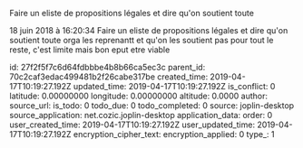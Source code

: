 Faire un eliste de propositions légales et dire qu\'on soutient toute

18 juin 2018 à 16:20:34
Faire un eliste de propositions légales et dire qu\'on soutient toute
orga les reprenantt et qu\'on les soutient pas pour tout le reste,
c\'est limite mais bon eput etre viable


id: 27f2f5f7c6d64fdbbbe4b8b66ca5ec3c
parent_id: 70c2caf3edac499481b2f26cabe317be
created_time: 2019-04-17T10:19:27.192Z
updated_time: 2019-04-17T10:19:27.192Z
is_conflict: 0
latitude: 0.00000000
longitude: 0.00000000
altitude: 0.0000
author: 
source_url: 
is_todo: 0
todo_due: 0
todo_completed: 0
source: joplin-desktop
source_application: net.cozic.joplin-desktop
application_data: 
order: 0
user_created_time: 2019-04-17T10:19:27.192Z
user_updated_time: 2019-04-17T10:19:27.192Z
encryption_cipher_text: 
encryption_applied: 0
type_: 1